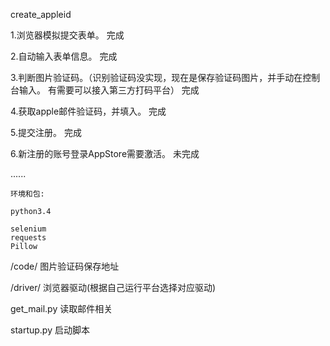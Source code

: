 create_appleid

1.浏览器模拟提交表单。	完成

2.自动输入表单信息。 完成

3.判断图片验证码。（识别验证码没实现，现在是保存验证码图片，并手动在控制台输入。 有需要可以接入第三方打码平台）	完成

4.获取apple邮件验证码，并填入。 	完成

5.提交注册。 完成

6.新注册的账号登录AppStore需要激活。  未完成

 ......

	环境和包:

	python3.4

	selenium
	requests
	Pillow

/code/   图片验证码保存地址

/driver/ 浏览器驱动(根据自己运行平台选择对应驱动)

get_mail.py 读取邮件相关

startup.py 启动脚本
